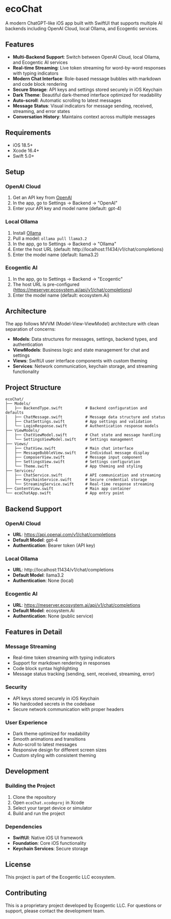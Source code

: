 # ecoChat

A modern ChatGPT-like iOS app built with SwiftUI that supports multiple AI backends including OpenAI Cloud, local Ollama, and Ecogentic services.

## Features

- **Multi-Backend Support**: Switch between OpenAI Cloud, local Ollama, and Ecogentic AI services
- **Real-time Streaming**: Live token streaming for word-by-word responses with typing indicators
- **Modern Chat Interface**: Role-based message bubbles with markdown and code block rendering
- **Secure Storage**: API keys and settings stored securely in iOS Keychain
- **Dark Theme**: Beautiful dark-themed interface optimized for readability
- **Auto-scroll**: Automatic scrolling to latest messages
- **Message Status**: Visual indicators for message sending, received, streaming, and error states
- **Conversation History**: Maintains context across multiple messages

## Requirements

- iOS 18.5+
- Xcode 16.4+
- Swift 5.0+

## Setup

### OpenAI Cloud
1. Get an API key from [OpenAI](https://platform.openai.com/api-keys)
2. In the app, go to Settings → Backend → "OpenAI"
3. Enter your API key and model name (default: gpt-4)

### Local Ollama
1. Install [Ollama](https://ollama.ai/)
2. Pull a model: `ollama pull llama3.2`
3. In the app, go to Settings → Backend → "Ollama"
4. Enter the host URL (default: http://localhost:11434/v1/chat/completions)
5. Enter the model name (default: llama3.2)

### Ecogentic AI
1. In the app, go to Settings → Backend → "Ecogentic"
2. The host URL is pre-configured (https://meserver.ecosystem.ai/api/v1/chat/completions)
3. Enter the model name (default: ecosystem.Ai)

## Architecture

The app follows MVVM (Model-View-ViewModel) architecture with clean separation of concerns:

- **Models**: Data structures for messages, settings, backend types, and authentication
- **ViewModels**: Business logic and state management for chat and settings
- **Views**: SwiftUI user interface components with custom theming
- **Services**: Network communication, keychain storage, and streaming functionality

## Project Structure

```
ecoChat/
├── Models/
│   ├── BackendType.swift          # Backend configuration and defaults
│   ├── ChatMessage.swift          # Message data structure and status
│   ├── ChatSettings.swift         # App settings and validation
│   └── LoginResponse.swift        # Authentication response models
├── ViewModels/
│   ├── ChatViewModel.swift        # Chat state and message handling
│   └── SettingsViewModel.swift    # Settings management
├── Views/
│   ├── ChatView.swift             # Main chat interface
│   ├── MessageBubbleView.swift    # Individual message display
│   ├── ComposerView.swift         # Message input component
│   ├── SettingsView.swift         # Settings configuration
│   └── Theme.swift                # App theming and styling
├── Services/
│   ├── ChatService.swift          # API communication and streaming
│   ├── KeychainService.swift      # Secure credential storage
│   └── StreamingService.swift     # Real-time response streaming
├── ContentView.swift              # Main app container
└── ecoChatApp.swift               # App entry point
```

## Backend Support

### OpenAI Cloud
- **URL**: https://api.openai.com/v1/chat/completions
- **Default Model**: gpt-4
- **Authentication**: Bearer token (API key)

### Local Ollama
- **URL**: http://localhost:11434/v1/chat/completions
- **Default Model**: llama3.2
- **Authentication**: None (local)

### Ecogentic AI
- **URL**: https://meserver.ecosystem.ai/api/v1/chat/completions
- **Default Model**: ecosystem.Ai
- **Authentication**: None (public service)

## Features in Detail

### Message Streaming
- Real-time token streaming with typing indicators
- Support for markdown rendering in responses
- Code block syntax highlighting
- Message status tracking (sending, sent, received, streaming, error)

### Security
- API keys stored securely in iOS Keychain
- No hardcoded secrets in the codebase
- Secure network communication with proper headers

### User Experience
- Dark theme optimized for readability
- Smooth animations and transitions
- Auto-scroll to latest messages
- Responsive design for different screen sizes
- Custom styling with consistent theming

## Development

### Building the Project
1. Clone the repository
2. Open `ecoChat.xcodeproj` in Xcode
3. Select your target device or simulator
4. Build and run the project

### Dependencies
- **SwiftUI**: Native iOS UI framework
- **Foundation**: Core iOS functionality
- **Keychain Services**: Secure storage

## License

This project is part of the Ecogentic LLC ecosystem.

## Contributing

This is a proprietary project developed by Ecogentic LLC. For questions or support, please contact the development team. 